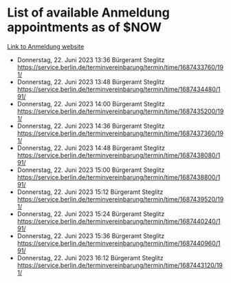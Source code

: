 # List of available Anmeldung appointments as of $NOW
[Link to Anmeldung website](https://service.berlin.de/terminvereinbarung/termin/tag.php?termin=1&anliegen[]=120686&dienstleisterlist=122210,122217,327316,122219,327312,122227,327314,122231,327346,122243,327348,122254,122252,329742,122260,329745,122262,329748,122271,327278,122273,327274,122277,327276,330436,122280,327294,122282,327290,122284,327292,122291,327270,122285,327266,122286,327264,122296,327268,150230,329760,122297,327286,122294,327284,122312,329763,122314,329775,122304,327330,122311,327334,122309,327332,317869,122281,327352,122279,329772,122283,122276,327324,122274,327326,122267,329766,122246,327318,122251,327320,122257,327322,122208,327298,122226,327300&herkunft=http%3A%2F%2Fservice.berlin.de%2Fdienstleistung%2F120686%2F)
- Donnerstag, 22. Juni 2023 13:36 Bürgeramt Steglitz https://service.berlin.de/terminvereinbarung/termin/time/1687433760/191/
- Donnerstag, 22. Juni 2023 13:48 Bürgeramt Steglitz https://service.berlin.de/terminvereinbarung/termin/time/1687434480/191/
- Donnerstag, 22. Juni 2023 14:00 Bürgeramt Steglitz https://service.berlin.de/terminvereinbarung/termin/time/1687435200/191/
- Donnerstag, 22. Juni 2023 14:36 Bürgeramt Steglitz https://service.berlin.de/terminvereinbarung/termin/time/1687437360/191/
- Donnerstag, 22. Juni 2023 14:48 Bürgeramt Steglitz https://service.berlin.de/terminvereinbarung/termin/time/1687438080/191/
- Donnerstag, 22. Juni 2023 15:00 Bürgeramt Steglitz https://service.berlin.de/terminvereinbarung/termin/time/1687438800/191/
- Donnerstag, 22. Juni 2023 15:12 Bürgeramt Steglitz https://service.berlin.de/terminvereinbarung/termin/time/1687439520/191/
- Donnerstag, 22. Juni 2023 15:24 Bürgeramt Steglitz https://service.berlin.de/terminvereinbarung/termin/time/1687440240/191/
- Donnerstag, 22. Juni 2023 15:36 Bürgeramt Steglitz https://service.berlin.de/terminvereinbarung/termin/time/1687440960/191/
- Donnerstag, 22. Juni 2023 16:12 Bürgeramt Steglitz https://service.berlin.de/terminvereinbarung/termin/time/1687443120/191/
